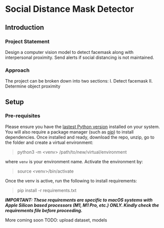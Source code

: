 # Social Distance Mask Detector

## Introduction 

### Project Statement

Design a computer vision model to detect facemask along with interpersonal proximity. Send alerts if social distancing is not maintained.

### Approach

The project can be broken down into two sections:
I.	Detect facemask
II.	Determine object proximity 

## Setup

### Pre-requisites

Please ensure you have the [lastest Python version](https://www.python.org/downloads/) installed on your system. 
You will also require a package manager (such as [pip](https://pip.pypa.io/en/stable/installation/)) to install dependencies.
Once installed and ready, download the repo, unzip, go to the folder and create a virtual environment:

>python3 -m \<venv\> /path/to/new/virtual/environment

where `venv` is your environment name. Activate the environment by:

> source \<venv\>/bin/activate

Once the venv is active, run the following to install requirements: 
> pip install -r requirements.txt

***IMPORTANT: These requirements are specific to macOS systems with Apple Silicon based processors (M1, M1 Pro, etc.) ONLY. Kindly check the requirements file before proceeding.***

More coming soon
TODO: upload dataset, models
